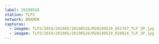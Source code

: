 ```yaml
---
label: 20190528
station: TLP3
network: BRAMON
capturas:
  - imagem: TLP3/2019/201905/20190528/M20190529_055747_TLP_3P.jpg
  - imagem: TLP3/2019/201905/20190528/M20190529_020824_TLP_3P.jpg
---
```

